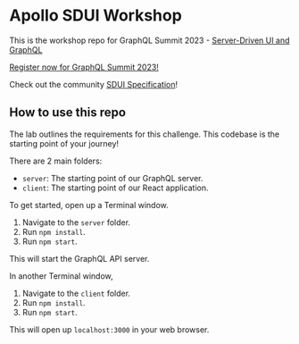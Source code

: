 # Apollo SDUI Workshop

This is the workshop repo for GraphQL Summit 2023 - [Server-Driven UI and GraphQL](https://summit.graphql.com/event/c51538f6-4b76-44e3-871e-54180c77cad8/websitePage:1e3136e7-807f-4b7d-a0e1-9adb59e9336e)

[Register now for GraphQL Summit 2023!](https://bit.ly/3XEzbUA)

Check out the community [SDUI Specification](https://github.com/apollosolutions/sdui-specification)!

## How to use this repo

The lab outlines the requirements for this challenge. This codebase is the starting point of your journey!

There are 2 main folders:

- `server`: The starting point of our GraphQL server.
- `client`: The starting point of our React application.

To get started, open up a Terminal window.

1. Navigate to the `server` folder.
1. Run `npm install`.
1. Run `npm start`.

This will start the GraphQL API server.

In another Terminal window,

1. Navigate to the `client` folder.
1. Run `npm install`.
1. Run `npm start`.

This will open up `localhost:3000` in your web browser.
